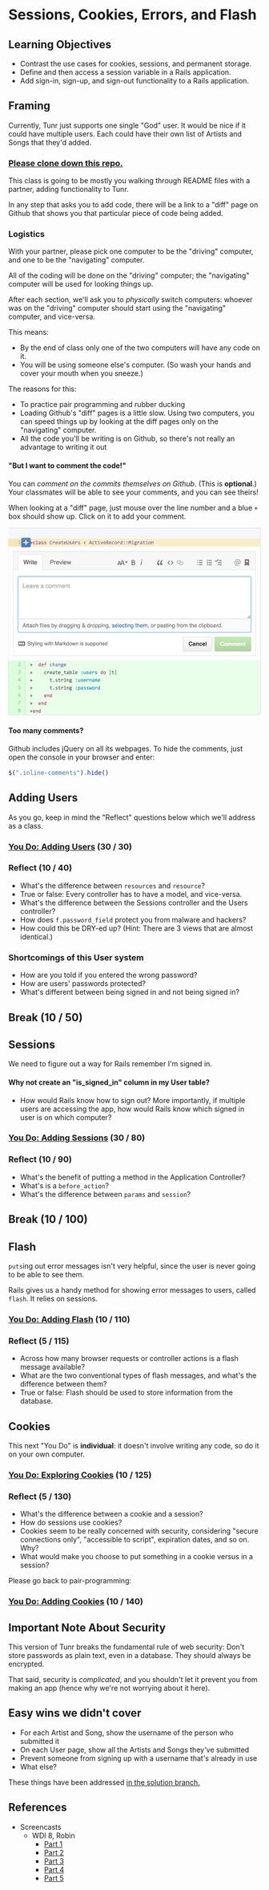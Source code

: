 # Sessions, Cookies, Errors, and Flash

## Learning Objectives
- Contrast the use cases for cookies, sessions, and permanent storage.
- Define and then access a session variable in a Rails application.
- Add sign-in, sign-up, and sign-out functionality to a Rails application.

## Framing

Currently, Tunr just supports one single "God" user. It would be nice if it could have multiple users. Each could have their own list of Artists and Songs that they'd added.

### [Please clone down this repo.](https://github.com/ga-wdi-exercises/tunr_rails_users)

This class is going to be mostly you walking through README files with a partner, adding functionality to Tunr.

In any step that asks you to add code, there will be a link to a "diff" page on Github that shows you that particular piece of code being added.

### Logistics

With your partner, please pick one computer to be the "driving" computer, and one to be the "navigating" computer.

All of the coding will be done on the "driving" computer; the "navigating" computer will be used for looking things up.

After each section, we'll ask you to *physically* switch computers: whoever was on the "driving" computer should start using the "navigating" computer, and vice-versa.

This means:

- By the end of class only one of the two computers will have any code on it.
- You will be using someone else's computer. (So wash your hands and cover your mouth when you sneeze.)

The reasons for this:

- To practice pair programming and rubber ducking
- Loading Github's "diff" pages is a little slow. Using two computers, you can speed things up by looking at the diff pages only on the "navigating" computer.
- All the code you'll be writing is on Github, so there's not really an advantage to writing it out

#### "But I want to comment the code!"

You can *comment on the commits themselves on Github*. (This is **optional**.) Your classmates will be able to see your comments, and you can see theirs!

When looking at a "diff" page, just mouse over the line number and a blue `+` box should show up. Click on it to add your comment.

![Github comments](images/gh-comments.jpg)

#### Too many comments?

Github includes jQuery on all its webpages. To hide the comments, just open the console in your browser and enter:

```js
$(".inline-comments").hide()
```

## Adding Users

As you go, keep in mind the "Reflect" questions below which we'll address as a class.

### [You Do: Adding Users](adding-users.md) (30 / 30)

### Reflect (10 / 40)

- What's the difference between `resources` and `resource`?
- True or false: Every controller has to have a model, and vice-versa.
- What's the difference between the Sessions controller and the Users controller?
- How does `f.password_field` protect you from malware and hackers?
- How could this be DRY-ed up? (Hint: There are 3 views that are almost identical.)

### Shortcomings of this User system

- How are you told if you entered the wrong password?
- How are users' passwords protected?
- What's different between being signed in and not being signed in?

## Break (10 / 50)

## Sessions

We need to figure out a way for Rails remember I'm signed in.

#### Why not create an "is_signed_in" column in my User table?

- How would Rails know how to sign out? More importantly, if multiple users are accessing the app, how would Rails know which signed in user is on which computer?

### [You Do: Adding Sessions](adding-sessions.md) (30 / 80)

### Reflect (10 / 90)

- What's the benefit of putting a method in the Application Controller?
- What's is a `before_action`?
- What's the difference between `params` and `session`?

## Break (10 / 100)

## Flash

`puts`ing out error messages isn't very helpful, since the user is never going to be able to see them.

Rails gives us a handy method for showing error messages to users, called `flash`. It relies on sessions.

### [You Do: Adding Flash](adding-flash.md) (10 / 110)

### Reflect (5 / 115)

- Across how many browser requests or controller actions is a flash message available?
- What are the two conventional types of flash messages, and what's the difference between them?
- True or false: Flash should be used to store information from the database.

## Cookies

This next "You Do" is **individual**: it doesn't involve writing any code, so do it on your own computer.

### [You Do: Exploring Cookies](exploring-cookies.md) (10 / 125)

### Reflect (5 / 130)

- What's the difference between a cookie and a session?
- How do sessions use cookies?
- Cookies seem to be really concerned with security, considering "secure connections only", "accessible to script", expiration dates, and so on. Why?
- What would make you choose to put something in a cookie versus in a session?

Please go back to pair-programming:

### [You Do: Adding Cookies](adding-cookies.md) (10 / 140)

## Important Note About Security

This version of Tunr breaks the fundamental rule of web security: Don't store passwords as plain text, even in a database. They should always be encrypted.

That said, security is *complicated*, and you shouldn't let it prevent you from making an app (hence why we're not worrying about it here).

## Easy wins we didn't cover

- For each Artist and Song, show the username of the person who submitted it
- On each User page, show all the Artists and Songs they've submitted
- Prevent someone from signing up with a username that's already in use
- What else?

These things have been addressed [in the solution branch.](https://github.com/ga-wdi-exercises/tunr_rails_users/commit/43ccf55d3a7b7b7f1139eab791201e737348c38d)

## References

- Screencasts
  - WDI 8, Robin
    - [Part 1](https://youtu.be/3YK3qDwnkQ8)
    - [Part 2](https://youtu.be/w51DnoJUsLA)
    - [Part 3](https://youtu.be/YYEtEsFE9Mw)
    - [Part 4](https://youtu.be/N67YBiLkrSE)
    - [Part 5](https://youtu.be/3h34Guspvp8)

